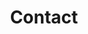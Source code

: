 ---
title: "Contact"
description : "this is a meta description"

office:
  title : "Where to find me"
  mobile : "07572785067"
  email : "rev3dprints69@gmail.com"
  location : "London, UK"
  content : "Drop me a line, "
  instagram: "rev3dprints"

# opennig hour
opennig_hour:
  title : "Opening Hours"
  day_time:
    - Sunset - Sunrise in most days
    - Weekends I ride, drop me a message
    
draft: false
---